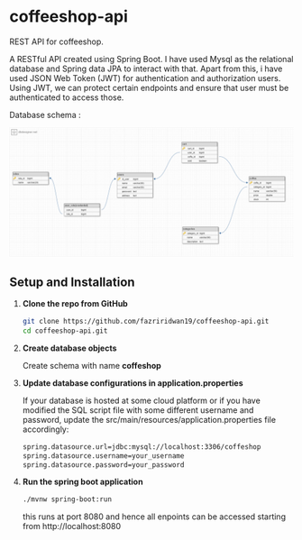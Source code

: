# coffeeshop-api

REST API for coffeeshop.

A RESTful API created using Spring Boot. I have used Mysql as the relational database and Spring data JPA to interact with that.
Apart from this, i have used JSON Web Token (JWT) for authentication and authorization users. Using JWT, we can protect certain endpoints and ensure that user must be authenticated to access those.

Database schema :

![db schema](https://github.com/fazriridwan19/coffeeshop-api/blob/main/download.png)


## Setup and Installation

1. **Clone the repo from GitHub**

   ```sh
   git clone https://github.com/fazriridwan19/coffeeshop-api.git
   cd coffeeshop-api.git
   ```
2. **Create database objects**

   Create schema with name **coffeshop**
3. **Update database configurations in application.properties**
   
   If your database is hosted at some cloud platform or if you have modified the SQL script file with some different username and password, update the src/main/resources/application.properties file accordingly:
   ```properties
   spring.datasource.url=jdbc:mysql://localhost:3306/coffeshop
   spring.datasource.username=your_username
   spring.datasource.password=your_password
   ```
4. **Run the spring boot application**
   ```sh
   ./mvnw spring-boot:run
   ```
   this runs at port 8080 and hence all enpoints can be accessed starting from http://localhost:8080
